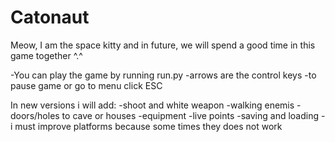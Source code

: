 # Catonaut
Meow, I am the space kitty and in future, we will spend a good time in this game together ^.^

-You can play the game by running run.py
-arrows are the control keys
-to pause game or go to menu click ESC 

In new versions i will add:
-shoot and white weapon 
-walking enemis
-doors/holes to cave or houses 
-equipment 
-live points 
-saving and loading 
-i must improve platforms because some times they does not work
